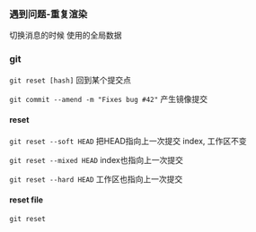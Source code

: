 ### 遇到问题-重复渲染
切换消息的时候 使用的全局数据

### git
`git reset [hash]` 回到某个提交点

`git commit --amend -m "Fixes bug #42"`
产生镜像提交

#### reset
`git reset --soft HEAD`
把HEAD指向上一次提交
index, 工作区不变

`git reset --mixed HEAD`
index也指向上一次提交

`git reset --hard HEAD`
工作区也指向上一次提交

#### reset file
`git reset`
